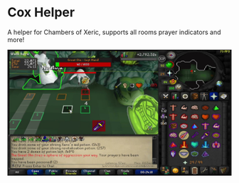 # Cox Helper

A helper for Chambers of Xeric, supports all rooms prayer indicators and more!

![COX Helper](maxresdefault.jpg)

